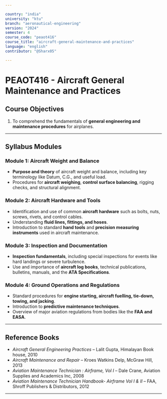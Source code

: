 ```yaml
---

country: "india"
university: "ktu"
branch: "aeronautical-engineering"
version: "2024"
semester: 4
course_code: "peaot416"
course_title: "aircraft-general-maintenance-and-practices"
language: "english"
contributor: "@Sharx05"

---
```


# PEAOT416 - Aircraft General Maintenance and Practices

## Course Objectives

1.  To comprehend the fundamentals of **general engineering and maintenance procedures** for airplanes.

---

## Syllabus Modules

### Module 1: Aircraft Weight and Balance

-   **Purpose and theory** of aircraft weight and balance, including key terminology like Datum, C.G., and useful load.
-   Procedures for **aircraft weighing**, **control surface balancing**, rigging checks, and structural alignment.

### Module 2: Aircraft Hardware and Tools

-   Identification and use of common **aircraft hardware** such as bolts, nuts, screws, rivets, and control cables.
-   Understanding **fluid lines, fittings, and hoses**.
-   Introduction to standard **hand tools** and **precision measuring instruments** used in aircraft maintenance.

### Module 3: Inspection and Documentation

-   **Inspection fundamentals**, including special inspections for events like hard landings or severe turbulence.
-   Use and importance of **aircraft log books**, technical publications, bulletins, manuals, and the **ATA Specifications**.

### Module 4: Ground Operations and Regulations

-   Standard procedures for **engine starting, aircraft fuelling, tie-down, towing, and jacking**.
-   Introduction to **predictive maintenance techniques**.
-   Overview of major aviation regulations from bodies like the **FAA and EASA**.

---

## Reference Books

-   *Aircraft General Engineering Practices* – Lalit Gupta, Himalayan Book house, 2010
-   *Aircraft Maintenance and Repair* – Kroes Watkins Delp, McGraw Hill, 2013
-   *Aviation Maintenance Technician : Airframe, Vol I* – Dale Crane, Aviation Supplies and Academics Inc, 2008
-   *Aviation Maintenance Technician Handbook- Airframe Vol I & II* – FAA, Shroff Publishers & Distributors, 2012

---
